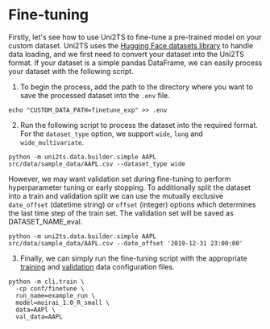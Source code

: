 # Fine-tuning

Firstly, let's see how to use Uni2TS to fine-tune a pre-trained model on your custom dataset.
Uni2TS uses the [Hugging Face datasets library](https://github.com/huggingface/datasets) to handle data loading, and we first need to convert your dataset into the Uni2TS format.
If your dataset is a simple pandas DataFrame, we can easily process your dataset with the following script.

1. To begin the process, add the path to the directory where you want to save the processed dataset into the ```.env``` file.
```shell
echo "CUSTOM_DATA_PATH=finetune_exp" >> .env
```

2. Run the following script to process the dataset into the required format. For the ```dataset_type``` option, we support `wide`, `long` and `wide_multivariate`.
```shell
python -m uni2ts.data.builder.simple AAPL src/data/sample_data/AAPL.csv --dataset_type wide
```

However, we may want validation set during fine-tuning to perform hyperparameter tuning or early stopping.
To additionally split the dataset into a train and validation split we can use the mutually exclusive ```date_offset``` (datetime string) or ```offset``` (integer) options which determines the last time step of the train set.
The validation set will be saved as DATASET_NAME_eval.
```shell
python -m uni2ts.data.builder.simple AAPL src/data/sample_data/AAPL.csv --date_offset '2019-12-31 23:00:00'
```

3. Finally, we can simply run the fine-tuning script with the appropriate [training](cli/conf/finetune/data/etth1.yaml) and [validation](cli/conf/finetune/val_data/etth1.yaml) data configuration files.
```shell
python -m cli.train \
  -cp conf/finetune \
  run_name=example_run \ 
  model=moirai_1.0_R_small \ 
  data=AAPl \ 
  val_data=AAPL
```